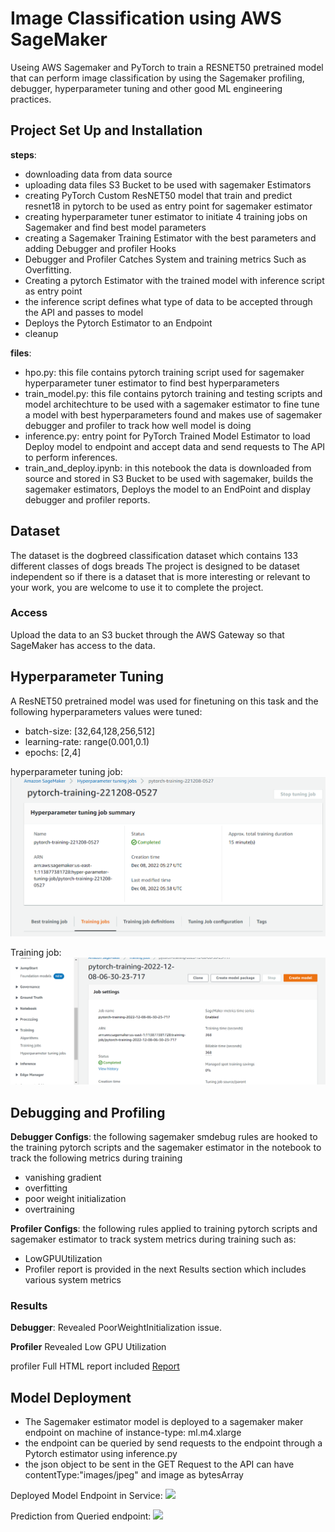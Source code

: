 # Image Classification using AWS SageMaker

Useing AWS Sagemaker and PyTorch to train a RESNET50 pretrained model that can perform image classification by using the Sagemaker profiling, debugger, hyperparameter tuning and other good ML engineering practices. 

## Project Set Up and Installation
**steps**:
- downloading data from data source 
- uploading data files S3 Bucket to be used with sagemaker Estimators
- creating PyTorch Custom ResNET50 model that train and predict resnet18 in pytorch to be used as entry point for sagemaker estimator
- creating hyperparameter tuner estimator to initiate 4 training jobs on Sagemaker and find best model parameters
- creating a Sagemaker Training Estimator with the best parameters and adding Debugger and profiler Hooks
- Debugger and Profiler Catches System and training metrics Such as Overfitting.
- Creating a pytorch Estimator with the trained model with inference script as entry point
- the inference script defines what type of data to be accepted through the API and passes to model
- Deploys the Pytorch Estimator to an Endpoint
- cleanup

**files**:
- hpo.py: this file contains pytorch training script used for sagemaker hyperparameter tuner estimator to find best hyperparameters
- train_model.py: this file contains pytorch training and testing scripts and model architechture to be used with a sagemaker estimator to fine tune a model with best hyperparameters found and makes use of sagemaker debugger and profiler to track how well model is doing
- inference.py: entry point for PyTorch Trained Model Estimator to load Deploy model to endpoint and accept data and send requests to The API to perform inferences.
- train_and_deploy.ipynb: in this notebook the data is downloaded from source and stored in S3 Bucket to be used with sagemaker, builds the sagemaker estimators, Deploys the model to an EndPoint and display debugger and profiler reports.

## Dataset
The dataset is the dogbreed classification dataset which contains 133 different classes of dogs breads
The project is designed to be dataset independent so if there is a dataset that is more interesting or relevant to your work, you are welcome to use it to complete the project.

### Access
Upload the data to an S3 bucket through the AWS Gateway so that SageMaker has access to the data. 

## Hyperparameter Tuning
A ResNET50 pretrained model was used for finetuning on this task and the following hyperparameters values were tuned:
- batch-size: [32,64,128,256,512]
- learning-rate: range(0.001,0.1)
- epochs: [2,4]

hyperparameter tuning job:
![](./imgs/tuning-job.png)

Training job:
![](./imgs/training-job.png)

## Debugging and Profiling
**Debugger Configs**: the following sagemaker smdebug rules are hooked to the training pytorch scripts and the sagemaker estimator in the notebook to track the following metrics during training
- vanishing gradient
- overfitting
- poor weight initialization
- overtraining

**Profiler Configs**: the following rules applied to training pytorch scripts and sagemaker estimator to track system metrics during training such as:
- LowGPUUtilization
- Profiler report is provided in the next Results section which includes various system metrics

### Results
**Debugger**: Revealed PoorWeightInitialization issue.

**Profiler** Revealed Low GPU Utilization

profiler Full HTML report included [Report](./profiler-report.html)


## Model Deployment
- The Sagemaker estimator model is deployed to a sagemaker maker endpoint on machine of instance-type: ml.m4.xlarge 
- the endpoint can be queried by send requests to the endpoint through a Pytorch estimator using inference.py
- the json object to be sent in the GET Request to the API can have contentType:"images/jpeg" and image as bytesArray

Deployed Model Endpoint in Service:
![]('imgs/model-endpoint.png')

Prediction from Queried endpoint:
![]('imgs/prediction.png')
